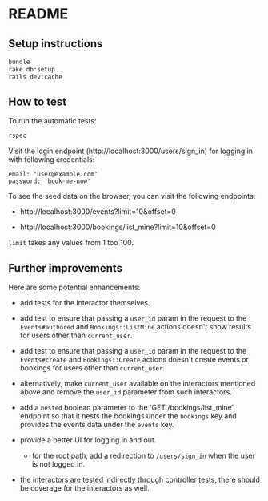 # README

## Setup instructions

```sh
bundle
rake db:setup
rails dev:cache
```

## How to test

To run the automatic tests:

```sh
rspec
```

Visit the login endpoint (http://localhost:3000/users/sign_in) for logging in with following credentials:

```
email: 'user@example.com'
password: 'book-me-now'
```

To see the seed data on the browser, you can visit the following endpoints:

* http://localhost:3000/events?limit=10&offset=0

* http://localhost:3000/bookings/list_mine?limit=10&offset=0

`limit` takes any values from 1 too 100.

## Further improvements

Here are some potential enhancements:

* add tests for the Interactor themselves.

* add test to ensure that passing a `user_id` param in the request to the `Events#authored` and `Bookings::ListMine` actions doesn't show results for users other than `current_user`.

* add test to ensure that passing a `user_id` param in the request to the `Events#create` and `Bookings::Create` actions doesn't create events or bookings for users other than `current_user`.

* alternatively, make `current_user` available on the interactors mentioned above and remove the `user_id` parameter from such interactors.

* add a `nested` boolean parameter to the 'GET /bookings/list_mine' endpoint so that it nests the bookings under the `bookings` key and provides the events data under the `events` key.

* provide a better UI for logging in and out.
  - for the root path, add a redirection to `/users/sign_in` when the user is not logged in.

* the interactors are tested indirectly through controller tests, there should be coverage for the interactors as well.
